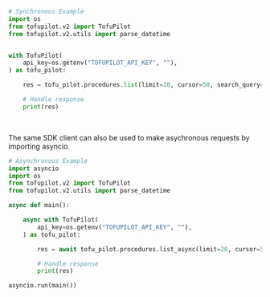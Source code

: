 <!-- Start SDK Example Usage [usage] -->
```python
# Synchronous Example
import os
from tofupilot.v2 import TofuPilot
from tofupilot.v2.utils import parse_datetime


with TofuPilot(
    api_key=os.getenv("TOFUPILOT_API_KEY", ""),
) as tofu_pilot:

    res = tofu_pilot.procedures.list(limit=20, cursor=50, search_query="battery test", created_after=parse_datetime("2024-01-01T00:00:00.000Z"), created_before=parse_datetime("2024-12-31T23:59:59.999Z"))

    # Handle response
    print(res)
```

</br>

The same SDK client can also be used to make asychronous requests by importing asyncio.
```python
# Asynchronous Example
import asyncio
import os
from tofupilot.v2 import TofuPilot
from tofupilot.v2.utils import parse_datetime

async def main():

    async with TofuPilot(
        api_key=os.getenv("TOFUPILOT_API_KEY", ""),
    ) as tofu_pilot:

        res = await tofu_pilot.procedures.list_async(limit=20, cursor=50, search_query="battery test", created_after=parse_datetime("2024-01-01T00:00:00.000Z"), created_before=parse_datetime("2024-12-31T23:59:59.999Z"))

        # Handle response
        print(res)

asyncio.run(main())
```
<!-- End SDK Example Usage [usage] -->